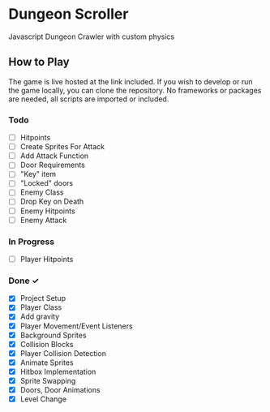 # Dungeon Scroller
Javascript Dungeon Crawler with custom physics

## How to Play

The game is live hosted at the link included. If you wish to develop or run the game locally, you can clone the repository. No frameworks or packages are needed, all scripts are imported or included.



### Todo

- [ ] Hitpoints
- [ ] Create Sprites For Attack
- [ ] Add Attack Function
- [ ] Door Requirements
 - [ ] "Key" item
 - [ ] "Locked" doors
- [ ] Enemy Class
 - [ ] Drop Key on Death
 - [ ] Enemy Hitpoints
 - [ ] Enemy Attack

### In Progress

- [ ] Player Hitpoints

### Done ✓

- [x] Project Setup 
- [x] Player Class
- [x] Add gravity
- [x] Player Movement/Event Listeners
- [x] Background Sprites
- [x] Collision Blocks
- [x] Player Collision Detection
- [x] Animate Sprites
- [x] Hitbox Implementation
- [x] Sprite Swapping
- [x] Doors, Door Animations
- [x] Level Change
